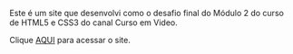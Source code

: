 Este é um site que desenvolvi como o desafio final do Módulo 2 do curso de HTML5 e CSS3 do canal Curso em Video.

Clique <a href="https://giovanicluvi.github.io/Site-Android/index.html">AQUI</a> para acessar o site.